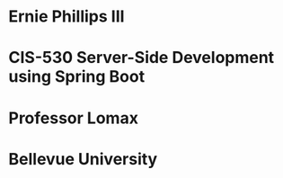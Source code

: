# Ernie Phillips III
# CIS-530 Server-Side Development using Spring Boot
# Professor Lomax
# Bellevue University
